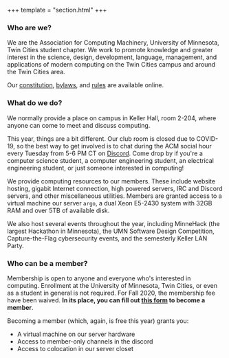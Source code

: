 +++
template = "section.html"
+++

### Who are we? 

We are the Association for Computing Machinery, University of Minnesota, Twin Cities student chapter. We work to promote knowledge and greater interest in the science, design, development, language, management, and applications of modern computing on the Twin Cities campus and around the Twin Cities area.

Our [constitution](/static/constitution.pdf), [bylaws](/static/bylaws.pdf), and [rules](/static/rules.pdf) are available online.

### What do we do?

We normally provide a place on campus in Keller Hall, room 2-204, where anyone can come to meet and discuss computing.

This year, things are a bit different. Our club room is closed due to COVID-19, so the best way to get involved is to chat during the ACM social hour every Tuesday from 5-6 PM CT on [Discord](https://discord.gg/Uzt3adQ).
Come drop by if you're a computer science student, a computer engineering student, an electrical engineering student, or just someone interested in computing!
<!-- Our room is open to any and all, and we welcome computer science, computer engineering, and electrical engineering students, as well as anyone with an interest in computing or programming. Dropping by our room is the easiest way to get involved beyond attending events. [More about this space](/room). -->

We provide computing resources to our members. These include website hosting, gigabit Internet connection, high powered servers, IRC and Discord servers, and other miscellaneous utilities. Members are granted access to a virtual machine our server `argo`, a dual Xeon E5-2430 system with 32GB RAM and over 5TB of available disk.

We also host several events throughout the year, including MinneHack (the largest Hackathon in Minnesota), the UMN Software Design Competition, Capture-the-Flag cybersecurity events, and the semesterly Keller LAN Party.

### Who can be a member?

Membership is open to anyone and everyone who's interested in computing. Enrollment at the University of Minnesota, Twin Cities, or even as a student in general is not required. For Fall 2020, the membership fee have been waived. **In its place, you can fill out [this form](https://forms.gle/hZzG1uRBu6kAKL3dA/) to become a member**.

Becoming a member (which, again, is free this year) grants you:
 - A virtual machine on our server hardware
 - Access to member-only channels in the discord
 - Access to colocation in our server closet 

<!-- The cost of membership is $5 per semester. The easiest way to get involved to drop by our room (Keller 2-204,) especially during our open houses 15:00-17:00 on Thursdays.

To pay your membership fee, use one of the following e-payment links and email your receipt to `acm@umn.edu`:  [semester](https://z.umn.edu/acmsm) ($5) or [year](https://z.umn.edu/acmam) ($10). [Learn more about what membership gets you](/room). -->
